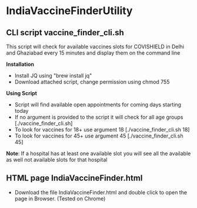 # IndiaVaccineFinderUtility

## CLI script vaccine_finder_cli.sh
This script will check for available vaccines slots for COVISHIELD in Delhi and Ghaziabad every 15 minutes and display them on the command line

**Installation**
* Install JQ using "brew install jq"
* Download attached script, change permission using chmod 755 

**Using Script**
* Script will find available open appointments for coming days starting today
* If no argument is provided to the script it will check for all age groups [./vaccine_finder_cli.sh]
* To look for vaccines for 18+ use argument 18 [./vaccine_finder_cli.sh 18]
* To look for vaccines for 45+ use argument 45 [./vaccine_finder_cli.sh 45]

**Note**: If a hospital has at least one available slot you will see all the available as well not available slots for that hospital 


## HTML page IndiaVaccineFinder.html
* Download the file IndiaVaccineFinder.html and double click to open the page in Browser. (Tested on Chrome)
